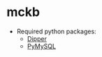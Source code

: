 # mckb


* Required python packages:
    * [Dipper](https://github.com/monarch-initiative/dipper)
    * [PyMySQL](https://github.com/PyMySQL/PyMySQL)

